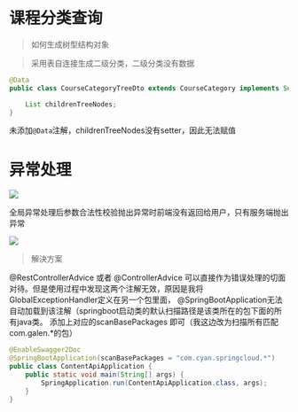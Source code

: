 # 课程分类查询

> 如何生成树型结构对象

> 采用表自连接生成二级分类，二级分类没有数据

```java
@Data
public class CourseCategoryTreeDto extends CourseCategory implements Serializable {

    List childrenTreeNodes;
}
```

未添加`@Data`注解，childrenTreeNodes没有setter，因此无法赋值

# 异常处理

![](https://cyan-images.oss-cn-shanghai.aliyuncs.com/images/online-education-20230122-46.png)

全局异常处理后参数合法性校验抛出异常时前端没有返回给用户，只有服务端抛出异常

![](https://cyan-images.oss-cn-shanghai.aliyuncs.com/images/online-education-20230122-47.png)

> 解決方案

 @RestControllerAdvice 或者 @ControllerAdvice 可以直接作为错误处理的切面对待。但是使用过程中发现这两个注解无效，原因是我将GlobalExceptionHandler定义在另一个包里面，  @SpringBootApplication无法自动加载到该注解（springboot启动类的默认扫描路径是该类所在的包下面的所有java类。  添加上对应的scanBasePackages 即可（我这边改为扫描所有匹配com.galen.*的包） 

```java
@EnableSwagger2Doc
@SpringBootApplication(scanBasePackages = "com.cyan.springcloud.*")
public class ContentApiApplication {
    public static void main(String[] args) {
        SpringApplication.run(ContentApiApplication.class, args);
    }
}
```

